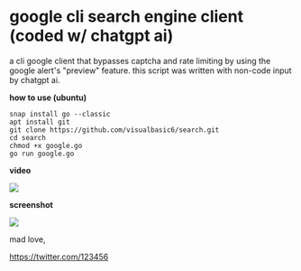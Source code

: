 # google cli search engine client (coded w/ chatgpt ai)
a cli google client that bypasses captcha and rate limiting by using the google alert's "preview" feature. this script was written with non-code input by chatgpt ai.

**how to use (ubuntu)**
```
snap install go --classic
apt install git
git clone https://github.com/visualbasic6/search.git
cd search
chmod +x google.go
go run google.go
```

**video**

<a href="http://www.youtube.com/watch?feature=player_embedded&v=XBq8IsCuKxg" target="_blank">
 <img src="https://i.imgur.com/wG05p8v.png" />
</a>


**screenshot**

<img src="https://i.imgur.com/AZhaVUL.png">

mad love,

https://twitter.com/123456
